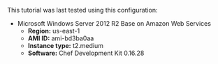 This tutorial was last tested using this configuration:

* Microsoft Windows Server 2012 R2 Base on Amazon Web Services
  * **Region:** us-east-1
  * **AMI ID:** ami-bd3ba0aa
  * **Instance type:** t2.medium
  * **Software:** Chef Development Kit 0.16.28
